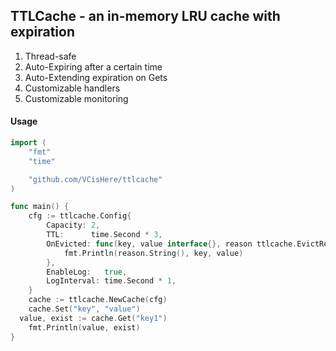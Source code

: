## TTLCache - an in-memory LRU cache with expiration

1. Thread-safe
2. Auto-Expiring after a certain time
3. Auto-Extending expiration on Gets
4. Customizable handlers
5. Customizable monitoring

#### Usage
```go
import (
	"fmt"
	"time"

	"github.com/VCisHere/ttlcache"
)

func main() {
	cfg := ttlcache.Config{
		Capacity: 2,
		TTL:      time.Second * 3,
		OnEvicted: func(key, value interface{}, reason ttlcache.EvictReason) {
			fmt.Println(reason.String(), key, value)
		},
		EnableLog:   true,
		LogInterval: time.Second * 1,
	}
	cache := ttlcache.NewCache(cfg)
	cache.Set("key", "value")
  value, exist := cache.Get("key1")
	fmt.Println(value, exist)
}
```